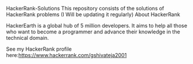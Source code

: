 HackerRank-Solutions
This repository consists of the solutions of HackerRank problems (I Will be updating it regularly)
About HackerRank

HackerEarth is a global hub of 5 million developers. It aims to help all those who want to become a programmer and advance their knowledge in the technical domain.

See my HackerRank profile here:https://www.hackerrank.com/gshivateja2001
